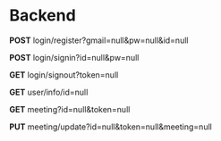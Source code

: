 # Backend

**POST** login/register?gmail=null&pw=null&id=null

**POST** login/signin?id=null&pw=null

**GET** login/signout?token=null

**GET** user/info/id=null

**GET** meeting?id=null&token=null

**PUT** meeting/update?id=null&token=null&meeting=null